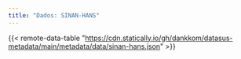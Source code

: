 ```yaml
---
title: "Dados: SINAN-HANS"
---
```


{{< remote-data-table "https://cdn.statically.io/gh/dankkom/datasus-metadata/main/metadata/data/sinan-hans.json" >}}
